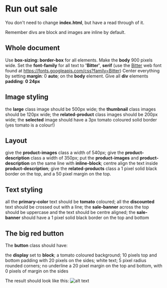 # Run out sale
You don't need to change **index.html**, but have a read through of it.

Remember divs are block and images are inline by default.

## Whole document
Use **box-sizing: border-box** for all elements.
Make the **body** 900 pixels wide.
Set the **font-family** for all text to **'Bitter'**, **serif** (use the [Bitter](https://fonts.google.com/#UsePlace:use/Collection:Bitter) web font found at https://fonts.googleapis.com/css?family=Bitter)
Center everything by setting **margin**: 0 **auto**; on the **body** element.
Give all **div** elements **padding**: **0 24px**
## Image styling
the **large** class image should be 500px wide;
the **thumbnail** class images should be 120px wide;
the **related-product** class images should be 200px wide;
the **selected** image should have a 3px tomato coloured solid border (yes tomato is a colour!)
## Layout
give the **product-images** class a width of 540px;
give the **product-description** class a width of 350px;
put the **product-images** and **product-description** on the same line with **inline-block**;
centre align the text inside **product-description**;
give the **related-products** class a 1 pixel solid black border on the top, and a 50 pixel margin on the top.
## Text styling
all the **primary-color** text should be **tomato** coloured;
all the **discounted** text should be crossed out with a line;
the **sale-banner** across the top should be uppercase and the text should be centre aligned;
the **sale-banner** should have a 1 pixel solid black border on the top and bottom
## The big red button
The **button** class should have:

the **display** set to **block**;
a tomato coloured background;
10 pixels top and bottom padding with 20 pixels on the sides;
white text;
5 pixel radius rounded corners;
no underline
a 20 pixel margin on the top and bottom, with 0 pixels of margin on the sides

The result should look like this:
![alt text](https://groklearning-cdn.com/problems/weGyPz8oY34NhdhxLFsBZj/screenshot.png)
